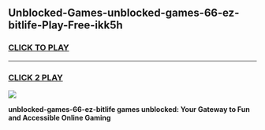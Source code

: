 
## Unblocked-Games-unblocked-games-66-ez-bitlife-Play-Free-ikk5h
<h3>
<a href="https://premium76.site?title=unblocked-games-66-ez-bitlife&ref=17A">CLICK TO PLAY</a></h3>
<hr>

<h3>
<a href="https://premium76.site?title=unblocked-games-66-ez-bitlife&ref=17A">CLICK 2 PLAY</a>
  
</h3>

<a href="https://premium76.site?title=unblocked-games-66-ez-bitlife&ref=17A"><img src="https://clearcache.store/games.png"></a>


**unblocked-games-66-ez-bitlife games unblocked: Your Gateway to Fun and Accessible Online Gaming**
